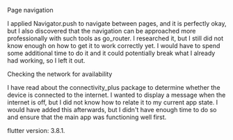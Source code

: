 Page navigation

I applied Navigator.push to navigate between pages, and it is perfectly okay, but I also discovered that the navigation can be approached more professionally with such tools as go_router. I researched it, but I still did not know enough on how to get it to work correctly yet. I would have to spend some additional time to do it and it could potentially break what I already had working, so I left it out.

Checking the network for availability

I have read about the connectivity_plus package to determine whether the device is connected to the internet. I wanted to display a message when the internet is off, but I did not know how to relate it to my current app state. I would have added this afterwards, but I didn't have enough time to do so and ensure that the main app was functioning well first.

flutter version: 3.8.1.
